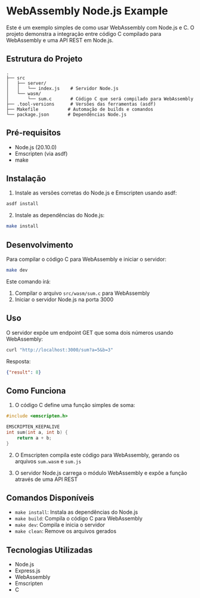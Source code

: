 # WebAssembly Node.js Example

Este é um exemplo simples de como usar WebAssembly com Node.js e C. O projeto demonstra a integração entre código C compilado para WebAssembly e uma API REST em Node.js.

## Estrutura do Projeto

```
.
├── src
│   ├── server/
│   │   └── index.js    # Servidor Node.js
│   └── wasm/
│       └── sum.c       # Código C que será compilado para WebAssembly
├── .tool-versions      # Versões das ferramentas (asdf)
├── Makefile           # Automação de builds e comandos
└── package.json       # Dependências Node.js
```

## Pré-requisitos

- Node.js (20.10.0)
- Emscripten (via asdf)
- make

## Instalação

1. Instale as versões corretas do Node.js e Emscripten usando asdf:
```bash
asdf install
```

2. Instale as dependências do Node.js:
```bash
make install
```

## Desenvolvimento

Para compilar o código C para WebAssembly e iniciar o servidor:
```bash
make dev
```

Este comando irá:
1. Compilar o arquivo `src/wasm/sum.c` para WebAssembly
2. Iniciar o servidor Node.js na porta 3000

## Uso

O servidor expõe um endpoint GET que soma dois números usando WebAssembly:

```bash
curl "http://localhost:3000/sum?a=5&b=3"
```

Resposta:
```json
{"result": 8}
```

## Como Funciona

1. O código C define uma função simples de soma:
```c
#include <emscripten.h>

EMSCRIPTEN_KEEPALIVE
int sum(int a, int b) {
    return a + b;
}
```

2. O Emscripten compila este código para WebAssembly, gerando os arquivos `sum.wasm` e `sum.js`

3. O servidor Node.js carrega o módulo WebAssembly e expõe a função através de uma API REST

## Comandos Disponíveis

- `make install`: Instala as dependências do Node.js
- `make build`: Compila o código C para WebAssembly
- `make dev`: Compila e inicia o servidor
- `make clean`: Remove os arquivos gerados

## Tecnologias Utilizadas

- Node.js
- Express.js
- WebAssembly
- Emscripten
- C
